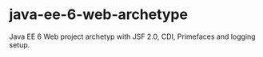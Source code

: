 java-ee-6-web-archetype
=======================

Java EE 6 Web project archetyp with JSF 2.0, CDI, Primefaces and logging setup.